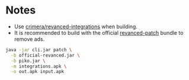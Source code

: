 # Notes
- Use [crimera/revanced-integrations](https://github.com/crimera/revanced-integrations) when building.
- It is recommended to build with the official [revanced-patch](https://github.com/revanced/revanced-patches) bundle to remove ads.

```sh
java -jar cli.jar patch \
  -b official-revanced.jar \
  -b piko.jar \
  -m integrations.apk \
  -o out.apk input.apk
```
